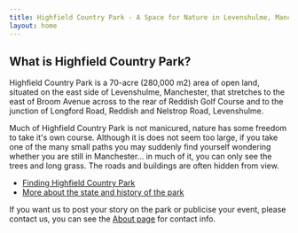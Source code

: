 ```yaml
---
title: Highfield Country Park - A Space for Nature in Levenshulme, Manchester
layout: home
---
```


<h2>What is Highfield Country Park?</h2>
<p>
  Highfield Country Park is a 70-acre (280,000 m2) area of open land, situated on the east side of Levenshulme, Manchester, that stretches to the east of Broom Avenue across to the rear of Reddish Golf Course and to the junction of Longford Road, Reddish and Nelstrop Road, Levenshulme.
</p>
<p>
  Much of Highfield Country Park is not manicured, nature has some freedom to take it's own course. Although it is does not seem too large, if you take one of the many small paths you may suddenly find yourself wondering whether you are still in Manchester... in much of it, you can only see the trees and long grass. The roads and buildings are often hidden from view.
<div class="eyebrow">
  <ul>
    <li><a href="map.html"> Finding Highfield Country Park</a></li>
    <li><a href="about.html"> More about the state and history of the park</a></li>
  </ul>
</div>
<p>If you want us to post your story on the park or publicise your event, please contact us, you can see the <a href="{{ site.baseurl }}/about">About page</a> for contact info.</p>
